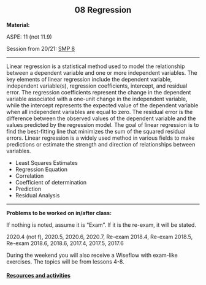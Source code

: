 <h2 align="center">08 Regression</h2>


<p><strong>Material:</strong></p>

<p>ASPE: 11 (not 11.9)</p>

<p>Session from 20/21:&nbsp;<a href="https://youtu.be/XmV8qxDEfkE" target="_blank">SMP 8</a></p>

<hr />
<p>Linear regression is a statistical method used to model the relationship between a dependent variable and one or more independent variables. The key elements of linear regression include the dependent variable, independent variable(s), regression coefficients, intercept, and residual error. The regression coefficients represent the change in the dependent variable associated with a one-unit change in the independent variable, while the intercept represents the expected value of the dependent variable when all independent variables are equal to zero. The residual error is the difference between the observed values of the dependent variable and the values predicted by the regression model. The goal of linear regression is to find the best-fitting line that minimizes the sum of the squared residual errors. Linear regression is a widely used method in various fields to make predictions or estimate the strength and direction of relationships between variables.
&nbsp;</p>
<ul>
	<li>Least Squares Estimates</li>
	<li>Regression Equation</li>
	<li>Correlation</li>
	<li>Coefficient of determination</li>
	<li>Prediction</li>
	<li>Residual Analysis</li>
</ul>

<hr />
<p><strong>Problems to be worked on in/after class:</strong></p>

<p>If nothing is noted, assume&nbsp;it is “Exam”. If it is the re-exam, it will be stated.</p>

<p>2020.4 (not f), 2020.5, 2020.6, 2020.7, Re-exam 2018.4, Re-exam 2018.5, Re-exam 2018.6, 2018.6, 2017.4, 2017.5, 2017.6</p>

<p>During the weekend you will also receive a Wiseflow with exam-like exercises. The topics will be from lessons 4-8.</p>

#### [Resources and activities](https://viaucdk-my.sharepoint.com/:f:/g/personal/rib_viauc_dk/Ev05wEbMShxPn7BZdA0uAncBwWrvATthywVt7NfsbGJo6w?e=GGnrFa)
